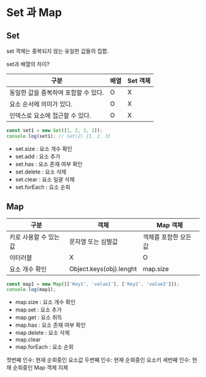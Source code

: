 # Set 과 Map

## Set 
 set 객체는 중복되지 않는 유일한 값들의 집합. 

 set과 배열의 차이?

 | 구분 | 배열  | Set 객체 |
 |-----|-------|---------|
 | 동일한 값을 중복하여 포함할 수 있다. | O | X |
 | 요소 순서에 의미가 있다. | O | X |
 | 인덱스로 요소에 접근할 수 있다. | O | X |
 
 ``` js
 const set1 = new Set([1, 2, 3, 3]);
 console.log(set1); // Set(2) {1, 2, 3}

```
- set.size : 요소 개수 확인
- set.add : 요소 추가
- set.has : 요소 존재 여부 확인
- set.delete : 요소 삭제
- set.clear : 요소 일괄 삭제
- set.forEach : 요소 순회


## Map
 | 구분 | 객체  | Map 객체 |
 |-----|-------|---------|
 | 키로 사용할 수 있는 값 | 문자열 또는 심벌값 | 객체를 포함한 모든 값 |
 | 이터러블 | X | O |
 | 요소 개수 확인 | Object.keys(obj).lenght | map.size |

 ``` js 
 const map1 = new Map([['Key1', 'value1'], ['Key2', 'value2']]);
 console.log(map1);

```

- map.size : 요소 개수 확인
- map.set : 요소 추가
- map.get : 요소 취득
- map.has : 요소 존재 여부 확인
- map.delete : 요소 삭제
- map.clear
- map.forEach : 요소 순회

첫번째 인수: 현재 순회중인 요소값
두번째 인수: 현재 순회중인 요소키
세번째 인수: 현재 순회중인 Map 객체 지체